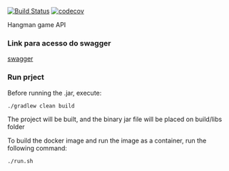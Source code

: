 [![Build Status](https://travis-ci.com/lucas_cs_simonini/hangman.svg?branch=master)](https://travis-ci.com/lucas_cs_simonini/hangman)
[![codecov](https://codecov.io/bb/lucas_cs_simonini/hangman/branch/master/graph/badge.svg)](https://codecov.io/bb/lucas_cs_simonini/hangman)

Hangman game API

### Link para acesso do swagger ###

[swagger](http://127.0.1.1:8081/hangman/swagger-ui/)

### Run prject ###

Before running the .jar, execute:

`./gradlew clean build`

The project will be built, and the binary jar file will be placed on build/libs folder

To build the docker image and run the image as a container, run the following command:

`./run.sh`
